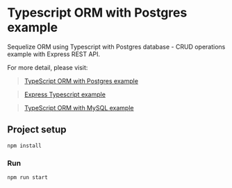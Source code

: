 # Typescript ORM with Postgres example
Sequelize ORM using Typescript with Postgres database - CRUD operations example with Express REST API.

For more detail, please visit:
> [TypeScript ORM with Postgres example](https://www.bezkoder.com/typescript-orm-postgres/)

> [Express Typescript example](https://www.bezkoder.com/express-typescript-example/)

> [TypeScript ORM with MySQL example](https://www.bezkoder.com/typescript-orm-mysql/)

## Project setup
```
npm install
```

### Run
```
npm run start
```
